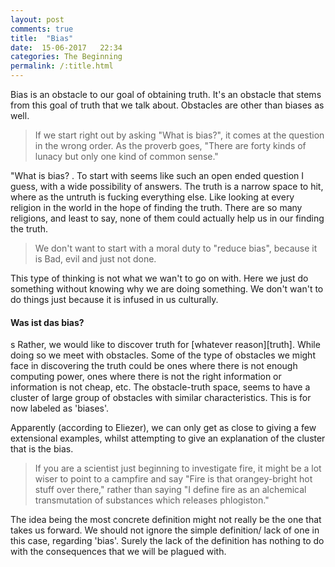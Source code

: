 ```yaml
---
layout: post
comments: true
title:  "Bias"
date:  15-06-2017	22:34  
categories: The Beginning
permalink: /:title.html
---
```


Bias is an obstacle to our goal of obtaining truth. It's an obstacle that stems from this goal of truth that we talk about. Obstacles are other than biases as well.

>If we start right out by asking "What is bias?", it comes at the question in the wrong order. As the proverb goes, "There are forty kinds of lunacy but only one kind of common sense."

"What is bias? . To start with seems like such an open ended question I guess, with a wide possibility of answers. The truth is a narrow space to hit, where as the untruth is fucking everything else. Like looking at every religion in the world in the hope of finding the truth. There are so many religions, and least to say, none of them could actually help us in our finding the truth.

>We don't want to start with a moral duty to "reduce bias", because it is Bad, evil and just not done.

This type of thinking is not what we wan't to go on with. Here we just do something without knowing why we are doing something. We don't wan't to do things just because it is infused in us culturally. 

#### Was ist das bias?
s
Rather, we would like to discover truth for [whatever reason][truth]. While doing so we meet with obstacles. Some of the type of obstacles we might face in discovering the truth could be ones where there is not enough computing power, ones where there is not the right information or information is not cheap, etc. The obstacle-truth space, seems to have a cluster of large group of obstacles with similar characteristics. This is for now labeled as 'biases'.

Apparently (according to Eliezer), we can only get as close to giving a few extensional examples, whilst attempting to give an explanation of the cluster that is the bias. 

>If you are a scientist just beginning to investigate fire, it might be a lot wiser to point to a campfire and say "Fire is that orangey-bright hot stuff over there," rather than saying "I define fire as an alchemical transmutation of substances which releases phlogiston." 

The idea being the most concrete definition might not really be the one that takes us forward. We should not ignore the simple definition/ lack of one in this case, regarding 'bias'. Surely the lack of the definition has nothing to do with the consequences that we will be plagued with. 


[truth_th_1]:http://agent18.github.io/Why-Truth-(2).html
